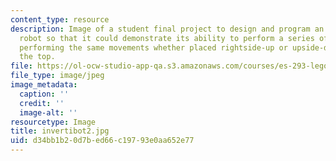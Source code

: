 ```yaml
---
content_type: resource
description: Image of a student final project to design and program an invertible
  robot so that it could demonstrate its ability to perform a series of specific movements,
  performing the same movements whether placed rightside-up or upside-down. View of
  the top.
file: https://ol-ocw-studio-app-qa.s3.amazonaws.com/courses/es-293-lego-robotics-spring-2007/d34bb1b20d7bed66c19793e0aa652e77_invertibot2.jpg
file_type: image/jpeg
image_metadata:
  caption: ''
  credit: ''
  image-alt: ''
resourcetype: Image
title: invertibot2.jpg
uid: d34bb1b2-0d7b-ed66-c197-93e0aa652e77
---
```

